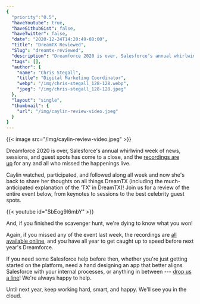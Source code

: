 ```yaml
---
{
  "priority":"0.5",
  "haveYoutube": true,
  "haveGithubGist": false,
  "haveTwitter": false,
  "date": "2020-12-24T14:20:49-08:00",
  "title": "DreamTX Reviewed",
  "Slug": "dreamtx-reviewed",
  "description": "Dreamforce 2020 is over, Salesforce’s annual whirlwind week of news, sessions, and guest spots has come to a close, and the recordings…",
  "tags": [],
  "author": {
    "name": "Chris Stegall",
    "title": "Digital Marketing Coordinator",
    "webp": "/img/chris-stegall_128-128.webp",
    "jpeg": "/img/chris-stegall_128-128.jpeg"
  },
  "layout": "single",
  "thumbnail": {
    "url": "/img/caylin-review-video.jpeg"
  }
}
---
```



{{< image src="/img/caylin-review-video.jpeg" >}}

Dreamforce 2020 is over, Salesforce's annual whirlwind week of news, sessions, and guest spots has come to a close, and the [recordings are up](https://medium.com/creme-de-la-crm/dreamforce-2020-highlights-recordings-and-more-2e54a6c96d73) for any and all who missed the happenings live.

Caylin watched, participated, and followed along all week and now she's back to share her thoughts on all things DreamTX (including the much-anticipated explanation of the 'TX' in DreamTX)! Join us for a review of the entire event below, from keynotes to sessions to the best celebrity guest spots.

{{< youtube id="SbEog9I6mbY" >}}

And, if you finished the scavenger hunt, we're dying to know what you won!

Again, if you missed any of the event last week, the recordings are [all available online](https://medium.com/creme-de-la-crm/dreamforce-2020-highlights-recordings-and-more-2e54a6c96d73), and you have all year to get caught up to speed before next year's Dreamforce.

If you need some Salesforce help before then, whether you're just getting started on the platform, need a hand designing an app that better aligns Salesforce with your internal processes, or anything in between --- [drop us a line](https://appexchange.salesforce.com/appxConsultingListingDetail?listingId=a0N30000001gF9jEAE)! We're always happy to help.

Until next year, keep working hard, smart, and happy. We'll see you in the cloud.
